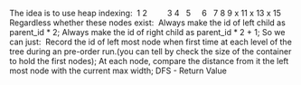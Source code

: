 The idea is to use heap indexing:
​
1
2         3
4   5     6   7
8 9 x 11  x 13 x 15
Regardless whether these nodes exist:
​
Always make the id of left child as parent_id * 2;
Always make the id of right child as parent_id * 2 + 1;
So we can just:
​
Record the id of left most node when first time at each level of the tree during an pre-order run.(you can tell by check the size of the container to hold the first nodes);
At each node, compare the distance from it the left most node with the current max width;
DFS - Return Value